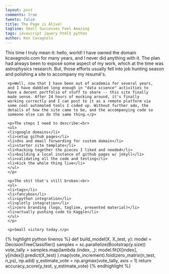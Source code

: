```yaml
---
layout: post
comments: true
tweets: false
title: The Page is Alive!
tagline: Small Successes Feel Amazing
tags: javascript jquery html5 python
author: Ken Cavagnolo
---
```


<div class="blurb">
     <p>This time I truly mean it: hello, world! I have owned the
     domain kcavagnolo.com for many years, and I never did anything
     with it. The plan had always been to expos&eacute; some aspect of
     my work, which at the time was astrophysics research. But, those
     efforts usually fell into job hunting season and polishing a site
     to accompany my resum&eacute;'s.</p>

     <p>Well, now that I have been out of academia for several years,
     and I have dabbled long enough in "data science" activities to
     have a decent portfolio of stuff to share -- this site finally
     made sense. After 24 hours of mucking around, it's finally
     working correctly and I can post to it as a remote platform via
     some cool automated tools I coded up. Without further ado, the
     details of how the site came to be, and the accompanying code so
     someone else can do the same thing.</p>

     <p>The steps I need to describe:<br>
     <ul>
     <li>google domains</li>
     <li>setup github pages</li>
     <li>dns and email forwarding for custom domain</li>
     <li>starter site template</li>
     <li>hacking together the pieces I liked and needed</li>
     <li>building a local instance of github pages w/ jekyll</li>
     <li>validating all the code and testing</li>
     <li>kick the whole thing live</li>
     </ul>
     </p>

     <p>The shit that's still broken:<br>
     <ul>
     <li>tags</li>
     <li>fancybox</li>
     <li>ipython integration</li>
     <li>plotly integration</li>
     <li>zero branding (logo, tagline, presented material)</li>
     <li>actually pushing code to Kaggle</li>
     </ul>
     </p>

     <p>Small victory today.</p>

{% highlight python linenos %}
def build_model(X, X_test, y):
    model = DecisionTreeClassifier()
    samples = sc.parallelize(Bootstrap(y.size))
    vote_tally = samples.map(lambda (index, _):
        model.fit(X[index], y[index]).predict(X_test)
    ).map(vote_increment).fold(zero_matrix(n_test, n_ys), np.add)
    y_estimate_vote = np.argmax(vote_tally, axis = 1)
    return accuracy_score(y_test, y_estimate_vote)
{% endhighlight %}

</div>
